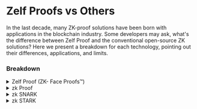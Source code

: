 # Zelf Proofs vs Others

In the last decade, many ZK-proof solutions have been born with applications in the blockchain industry. Some developers may ask, what's the difference between Zelf Proof and the conventional open-source ZK solutions? Here we present a breakdown for each technology, pointing out their differences, applications, and limits.&#x20;

### Breakdown

<details>

<summary>Zelf Proof (ZK- Face Proofs™)</summary>

**Definition**\
Non-interactive, Highly scalable, small proof size, trusted setup through licensing mechanism.

**ZelfProof** (ZK- Face Proofs™) technology does not rely on conventional zero-knowledge proofs (ZKPs). Yet, it achieves the same objective: verifying the authenticity of a face without revealing any biometric information. By generating a unique ZelfProof, this enables someone to encrypt information with their face without disclousing the face to any third party. the **ZelfProof** does not disclose the face data in any moment. This ensures privacy-preserving and secure identity verification without the need to expose or store biometric data.

**Trusted Setup**

Trusted setup through a licensing mechanism

**Interactivity**

Non-interactive, can be verified offline

**Proof Size**

\~ 2- 3kb and 60 kb in QR format

**Verification Time**

Fast, runs on mobile as well

**Scalability**

Highly scalable as it can run on the mobile directly without any server computation

**Security Assumptions**

ZelfQRs are based on Elliptic Curve cryptography. Face Certificates will soon be quantum-safe.

**Post-Quantum Security**

Face Certificates PQC version are quantum-safe.&#x20;

**Complexity**

Simple SDK

**Transparency**

Trusted setup through a licensing mechanism (not fully transparent).

**Use Cases**

Verification of functional eID attributes (eKYC) \
Proof of presence and unique humanness \
Face-based transaction authentication \
Face-based signup \
Face-based login \
Face-based document/file/disk encryption \
Face-based document/file signing \
National IDs/eID with Offline/Online \
Verification Wallet Security

**Suitability for Blockchain**

**ZelfProofs** can be integrated into an identity blockchain, such as HyperLedger Indy, via the ZelfEncrypt Distributed Ledger Technology (DLT) protocol. This allows for secure, privacy-preserving identity verification on the blockchain without exposing or storing sensitive biometric data.

</details>

<details>

<summary>zk Proof</summary>

A general class of zero-knowledge proofs where one party proves the validity of a statement without revealing information.

**Trusted Setup**

It depends on the specific protocol, typically interactive.

**Interactivity**

Often interactive (multiple rounds of communication between prover and verifier).

**Proof Size**

It can be large depending on the complexity of the proof.

**Verification Time**

It can be slow and depends on the size of the proof and computation.

**Scalability**

Limited, especially for large computations.

**Security Assumptions**

Varies, are often based on standard cryptographic assumptions.

**Post-Quantum Security**

Depends on the cryptographic primitives used (most are not quantum-safe).

**Complexity**

Generally simple, but requires multiple rounds of interaction.

**Transparency**

Varies based on the protocol.

**Use Cases**

Privacy-preserving authentication, data sharing, etc.

**Suitability for Blockchain**

Limited; typically not used directly in blockchains due to larger proof sizes and interactivity.

</details>

<details>

<summary>zk SNARK</summary>

Succinct, non-interactive zero-knowledge proofs with small proof sizes and fast verification.

**Trusted Setup**

Yes (requires trusted setup).

**Interactivity**

Non-interactive (once the proof is generated, no further interaction is needed).

**Proof Size**

Small (a few hundred bytes).

**Verification Time**

Very fast verification.

**Scalability**

Less scalable for very large computations.

**Security Assumptions**

Based on elliptic curve cryptography (ECDLP), not quantum-safe.

**Post-Quantum Security**

No (vulnerable to quantum attacks due to reliance on elliptic curve cryptography).

**Complexity**

More complex due to elliptic curve math and trusted setup.

**Transparency**

Requires trusted setup (not fully transparent).

**Use Cases**

Privacy-focused systems like Zcash, and identity proofs.

**Suitability for Blockchain**

Widely used for privacy in blockchain applications (e.g., Zcash).

</details>

<details>

<summary>zk STARK</summary>

Scalable, transparent zero-knowledge proofs designed for large computations, with no trusted setup.

**Trusted Setup**&#x20;

No (transparent, no trusted setup).

**Interactivity**

Non-interactive (like ZK-SNARKs).

**Proof Size**

Large (kilobytes to megabytes).

**Verification Time**

Fast verification, but slightly slower than SNARKs for small proofs.

**Scalability**

Highly scalable, handles large computations efficiently.

**Security Assumptions**

Based on hash functions (quantum-safe).

**Post-Quantum Security**

Yes (resistant to quantum attacks).

**Complexity**

Simpler than SNARKs, no setup needed, uses basic hash functions.

**Transparency**

Fully transparent (no trusted setup required).

**Use Cases**

Blockchain scaling, large-scale computations (e.g., StarkWare).

**Suitability for Blockchain**

Best suited for blockchain scaling and high throughput DApps (e.g., layer-2 solutions).

</details>
